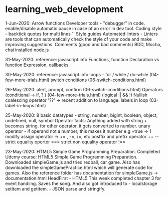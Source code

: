 # learning_web_development
1-Jun-2020:
  Arrow functions
  Developer tools - "debugger"  in code. enable/disable automatic pause in case of an error in dev tool.
  Coding style - backtick quotes for multi lines ``
  Style guides
  Automated linters - Linters are tools that can automatically check the style of your code and make improving suggestions.
  Comments (good and bad comments)
  BDD, Mocha, chai 
  installed node.js

31-May-2020:
  reference: javascript.info
  Functions, function Declaration vs function Expression, callbacks

30-May-2020:
  reference: javascript.info
  loops - for / while / do-while (04-few-more-trials.html)
  switch conditions (06-switch-conditions.html)

26-May-2020:
  alert, prompt, confirm (06-switch-conditions.html)
  Operators (conditional -> if, ? ) (04-few-more-trials.html)
            (logical || && !)
  Nullish coalescing operator '??' -> recent addition to language.
  labels in loop (03-label-in-loops.html)

25-May-2020:
  8 basic datatypes - string, number, bigint, boolean, object, undefined, null, symbol
  Operator facts:
    Anything added with string + becomes string. for other operator, it gets converted to number.
    unary operator - if operand not a number, this makes it number e.g +true => 1
    modify assign operator -> += , -=, /=, etc
    postfix and prefix operator ++ --
    strict equality opertor === strict non equality operator !==

23-May-2020:
  HTML5 Simple Game Programming Preparation.
    Completed Udemy course: HTML5 Simple Game Programming Preparation.
    Downloaded simpleGame.js and tried redball, car game.
    Also has downloaded the simpleGamePractice.html which will generate code for games.
    Also the reference folder has documentation for simpleGame.js -> documentation.html
  HeadFirst - HTML5
    This week completed chapter 3 for event handling. Saves the song.
    And also got introduced to
      - localstorage setItem and getItem.
      - JSON parse and stringify.  
